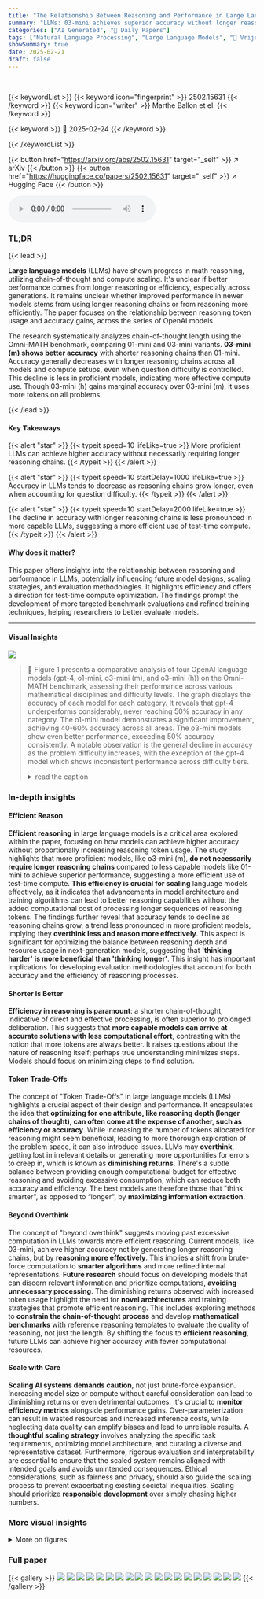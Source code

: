 ```yaml
---
title: "The Relationship Between Reasoning and Performance in Large Language Models -- o3 (mini) Thinks Harder, Not Longer"
summary: "LLMs: 03-mini achieves superior accuracy without longer reasoning chains, suggesting 'thinking harder' matters more than 'thinking longer'."
categories: ["AI Generated", "🤗 Daily Papers"]
tags: ["Natural Language Processing", "Large Language Models", "🏢 Vrije Universiteit Brussel",]
showSummary: true
date: 2025-02-21
draft: false
---
```


<br>

{{< keywordList >}}
{{< keyword icon="fingerprint" >}} 2502.15631 {{< /keyword >}}
{{< keyword icon="writer" >}} Marthe Ballon et el. {{< /keyword >}}
 
{{< keyword >}} 🤗 2025-02-24 {{< /keyword >}}
 
{{< /keywordList >}}

{{< button href="https://arxiv.org/abs/2502.15631" target="_self" >}}
↗ arXiv
{{< /button >}}
{{< button href="https://huggingface.co/papers/2502.15631" target="_self" >}}
↗ Hugging Face
{{< /button >}}



<audio controls>
    <source src="https://ai-paper-reviewer.com/2502.15631/podcast.wav" type="audio/wav">
    Your browser does not support the audio element.
</audio>


### TL;DR


{{< lead >}}

**Large language models** (LLMs) have shown progress in math reasoning, utilizing chain-of-thought and compute scaling. It's unclear if better performance comes from longer reasoning or efficiency, especially across generations. It remains unclear whether improved performance in newer models stems from using longer reasoning chains or from reasoning more efficiently. The paper focuses on the relationship between reasoning token usage and accuracy gains, across the series of OpenAI models. 



The research systematically analyzes chain-of-thought length using the Omni-MATH benchmark, comparing 01-mini and 03-mini variants. **03-mini (m) shows better accuracy** with shorter reasoning chains than 01-mini. Accuracy generally decreases with longer reasoning chains across all models and compute setups, even when question difficulty is controlled. This decline is less in proficient models, indicating more effective compute use. Though 03-mini (h) gains marginal accuracy over 03-mini (m), it uses more tokens on all problems.

{{< /lead >}}


#### Key Takeaways

{{< alert "star" >}}
{{< typeit speed=10 lifeLike=true >}} More proficient LLMs can achieve higher accuracy without necessarily requiring longer reasoning chains. {{< /typeit >}}
{{< /alert >}}

{{< alert "star" >}}
{{< typeit speed=10 startDelay=1000 lifeLike=true >}} Accuracy in LLMs tends to decrease as reasoning chains grow longer, even when accounting for question difficulty. {{< /typeit >}}
{{< /alert >}}

{{< alert "star" >}}
{{< typeit speed=10 startDelay=2000 lifeLike=true >}} The decline in accuracy with longer reasoning chains is less pronounced in more capable LLMs, suggesting a more efficient use of test-time compute. {{< /typeit >}}
{{< /alert >}}

#### Why does it matter?
This paper offers insights into the relationship between reasoning and performance in LLMs, potentially influencing future model designs, scaling strategies, and evaluation methodologies. It highlights efficiency and offers a direction for test-time compute optimization. The findings prompt the development of more targeted benchmark evaluations and refined training techniques, helping researchers to better evaluate models.

------
#### Visual Insights



![](https://arxiv.org/html/2502.15631/extracted/6223584/Comparison_openAI_final.png)

> 🔼 Figure 1 presents a comparative analysis of four OpenAI language models (gpt-4, o1-mini, o3-mini (m), and o3-mini (h)) on the Omni-MATH benchmark, assessing their performance across various mathematical disciplines and difficulty levels.  The graph displays the accuracy of each model for each category.  It reveals that gpt-4 underperforms considerably, never reaching 50% accuracy in any category. The o1-mini model demonstrates a significant improvement, achieving 40-60% accuracy across all areas.  The o3-mini models show even better performance, exceeding 50% accuracy consistently. A notable observation is the general decline in accuracy as the problem difficulty increases, with the exception of the gpt-4 model which shows inconsistent performance across difficulty tiers.
> <details>
> <summary>read the caption</summary>
> Fig. 1: Accuracy comparison of OpenAI models gpt-4o, o1-mini, o3-mini (m) and o3-mini (h) on the Omni-MATH benchmark. This figure displays the accuracy of gpt-4o, o1-mini, o3-mini (m) and o3-mini (h) on the Omni-MATH benchmark across disciplines and difficulty tiers. The gpt-4o model fails to attain 50%percent5050\%50 % in any category and consistently lags behind the reasoning models. o1-mini significantly improves accuracy, reaching accuracies of 40404040-60%percent6060\%60 % across all domains, while the o3-models surpass 50%percent5050\%50 % accuracy in all categories. In general, accuracy declines as difficulty increases, with the exception of gpt-4o, which shows accuracy vs. difficulty level imbalance for Tiers 2222, 3333, and 4444.
> </details>







### In-depth insights


#### Efficient Reason
**Efficient reasoning** in large language models is a critical area explored within the paper, focusing on how models can achieve higher accuracy without proportionally increasing reasoning token usage. The study highlights that more proficient models, like o3-mini (m), **do not necessarily require longer reasoning chains** compared to less capable models like 01-mini to achieve superior performance, suggesting a more efficient use of test-time compute. **This efficiency is crucial for scaling** language models effectively, as it indicates that advancements in model architecture and training algorithms can lead to better reasoning capabilities without the added computational cost of processing longer sequences of reasoning tokens. The findings further reveal that accuracy tends to decline as reasoning chains grow, a trend less pronounced in more proficient models, implying they **overthink less and reason more effectively**. This aspect is significant for optimizing the balance between reasoning depth and resource usage in next-generation models, suggesting that **'thinking harder' is more beneficial than 'thinking longer'**. This insight has important implications for developing evaluation methodologies that account for both accuracy and the efficiency of reasoning processes.

#### Shorter Is Better
**Efficiency in reasoning is paramount**: a shorter chain-of-thought, indicative of direct and effective processing, is often superior to prolonged deliberation. This suggests that **more capable models can arrive at accurate solutions with less computational effort**, contrasting with the notion that more tokens are always better. It raises questions about the nature of reasoning itself; perhaps true understanding minimizes steps. Models should focus on minimizing steps to find solution.

#### Token Trade-Offs
The concept of "Token Trade-Offs" in large language models (LLMs) highlights a crucial aspect of their design and performance. It encapsulates the idea that **optimizing for one attribute, like reasoning depth (longer chains of thought), can often come at the expense of another, such as efficiency or accuracy**. While increasing the number of tokens allocated for reasoning might seem beneficial, leading to more thorough exploration of the problem space, it can also introduce issues. LLMs may **overthink**, getting lost in irrelevant details or generating more opportunities for errors to creep in, which is known as **diminishing returns**. There's a subtle balance between providing enough computational budget for effective reasoning and avoiding excessive consumption, which can reduce both accuracy and efficiency. The best models are therefore those that "think smarter", as opposed to “longer", by **maximizing information extraction**.

#### Beyond Overthink
The concept of "beyond overthink" suggests moving past excessive computation in LLMs towards more efficient reasoning. Current models, like 03-mini, achieve higher accuracy not by generating longer reasoning chains, but by **reasoning more effectively**. This implies a shift from brute-force computation to **smarter algorithms** and more refined internal representations. **Future research** should focus on developing models that can discern relevant information and prioritize computations, **avoiding unnecessary processing**. The diminishing returns observed with increased token usage highlight the need for **novel architectures** and training strategies that promote efficient reasoning. This includes exploring methods to **constrain the chain-of-thought process** and develop **mathematical benchmarks** with reference reasoning templates to evaluate the quality of reasoning, not just the length. By shifting the focus to **efficient reasoning**, future LLMs can achieve higher accuracy with fewer computational resources.

#### Scale with Care
**Scaling AI systems demands caution**, not just brute-force expansion. Increasing model size or compute without careful consideration can lead to diminishing returns or even detrimental outcomes. It's crucial to **monitor efficiency metrics** alongside performance gains. Over-parameterization can result in wasted resources and increased inference costs, while neglecting data quality can amplify biases and lead to unreliable results. A **thoughtful scaling strategy** involves analyzing the specific task requirements, optimizing model architecture, and curating a diverse and representative dataset. Furthermore, rigorous evaluation and interpretability are essential to ensure that the scaled system remains aligned with intended goals and avoids unintended consequences. Ethical considerations, such as fairness and privacy, should also guide the scaling process to prevent exacerbating existing societal inequalities. Scaling should prioritize **responsible development** over simply chasing higher numbers.


### More visual insights

<details>
<summary>More on figures
</summary>


![](https://arxiv.org/html/2502.15631/extracted/6223584/Heatmap_ppt.png)

> 🔼 Figure 2 presents a detailed analysis of the performance and reasoning token usage of four different language models (gpt-40, o1-mini, o3-mini (m), and o3-mini (h)) on the Omni-MATH benchmark.  The performance is broken down across various mathematical domains (Algebra, Applied Mathematics, Calculus, Discrete Mathematics, Geometry, and Number Theory) and difficulty levels (Tiers 1-4). Heatmaps effectively visualize the accuracy (0-100%) for each model within each domain and difficulty tier, with the color intensity of the bar representing the accuracy level.  The length of each bar also indicates the relative amount of reasoning tokens used by each model for that specific problem.  Averages across domains and difficulty tiers are calculated and displayed to give equal weight to multi-domain questions, providing a more comprehensive overview. The figure highlights that models tend to allocate more computational resources to problems requiring complex reasoning (like Geometry, Discrete Mathematics, and Number Theory), while simpler problems (Algebra and arithmetic) require fewer resources.  It is also shown that, on average, the number of tokens used increases as the problem difficulty increases.
> <details>
> <summary>read the caption</summary>
> Fig. 2: Granular performance and reasoning token usage evaluation across domains and difficulty tiers of gpt-4o, o1-mini, o3-mini (m) and o3-mini (h) on the Omni-MATH benchmark. The heatmaps visualize cross-sectional performance scores on a 00-100%percent100100\%100 % scale, represented by the color of the progress bar. The length of the progress bar in each cell represents relative token usage for the test-time scaled models. The extra column is computed by averaging over the rows. The extra row and “average” cell are computed independently to give equal weight to multi-domain questions (see Methods). This figure shows that models allocate more computational resources to problems that require complex combinatorial reasoning (Geometry, Discrete Mathematics and Number Theory), whereas foundational arithmetic and algebra problems demand relatively fewer resources. On average, token usage scales with difficulty level.
> </details>



![](https://arxiv.org/html/2502.15631/extracted/6223584/Distribution_tokens.png)

> 🔼 Figure 3 analyzes the distribution of reasoning tokens used by three OpenAI language models (o1-mini, o3-mini (m), and o3-mini (h)) when solving math problems from the Omni-MATH dataset.  The main part shows stacked histograms for each model, separating correct and incorrect answers based on the number of reasoning tokens used. A secondary y-axis displays the probability of an incorrect answer given a certain token count.  The lower panels show the distribution of question difficulty levels within each token range, visually demonstrating how higher token counts correlate with more difficult problems.  The analysis reveals that o3-mini (m) and o1-mini have similar token distributions, but o3-mini (m) achieves higher accuracy with larger token counts. o3-mini (h), while exhibiting good accuracy even at very high token counts, utilizes significantly more tokens overall.
> <details>
> <summary>read the caption</summary>
> Fig. 3: Analysis of the reasoning token distribution, evolution of token region accuracy, and consistency between difficulty tiers and token usage for o1-mini, o3-mini (m) and o3-mini (h). The main panels of the figure display the distribution of the reasoning tokens as a stacked histogram, illustrating the proportion of correctly and incorrectly answered questions in the Omni-MATH dataset by o1-mini, o3-mini (m) and o3-mini (h). The secondary y𝑦yitalic_y-axis depicts the probability that the model answers incorrectly given that the token count has surpassed the bin threshold (see Methods). The panels below the histogram contain a filled histogram where the color opacity represents the difficulty level of the math questions (cfr. Fig. A4). The figure shows that o1-mini and o3-mini (m) have a similar reasoning token distribution, with o3-mini (m) giving more correct answers for high-token regions. o3-mini (h) has a good ratio of correct vs. incorrect answers, even for very high token counts. The probability of giving an incorrect answer increases with token count for all models. Finally, the relative proportion of tier levels in each bin reveal a clear transition from a region where the majority of the questions come from the lowest tiers to a region where the majority of the questions come from the highest tiers (for bins with a sufficient amount of data points).
> </details>



![](https://arxiv.org/html/2502.15631/extracted/6223584/Scaling_law.png)

> 🔼 Figure 4 demonstrates that the o3-mini (m) model achieves higher accuracy without needing longer reasoning chains compared to the o1-mini model.  Across all models, accuracy decreases as the number of reasoning tokens increases, but this decline is less steep for the more capable models. Panel (a) shows accuracy per reasoning token, illustrating this trend. Panel (b) compares the distributions of reasoning tokens used for correctly answered questions, revealing similar distributions for o1-mini and o3-mini (m), while o3-mini (h) uses significantly more tokens. Panel (c) shows that the negative relationship between accuracy and reasoning tokens persists even when considering different difficulty levels, suggesting reasoning token count may be a better indicator of model performance than problem difficulty alone.  This observation is further supported by analysis in Figure A7.
> <details>
> <summary>read the caption</summary>
> Fig. 4: o3 (mini) thinks harder, not longer. This figure shows that o3-mini (m) does not require longer reasoning chains than o1-mini to achieve better accuracy and that, in general, more proficient models exhibit less accuracy decay as reasoning tokens increase. a, Accuracy per reasoning token, computed by dividing the number of correctly answered questions by the total number of questions in each bin of the histograms in Fig. 3. Accuracy declines as reasoning token usage increases. Furthermore, we observe that the slope of the lines becomes flatter for higher performing models. These effects are further quantified in the regression analysis (see Methods). b, The boxplots show the distribution of the reasoning tokens for correctly answered questions. Further investigation in the left panel of Fig. A6 confirms that o1-mini and o3-mini (m) have a very similar token distribution. The token distribution of o3-mini (h) is stretched linearly with respect to the one of o3-mini (m) (Fig. A6 right). c, Stratifying plot a by difficulty level shows that, within difficulty tiers, accuracy also decreases with higher reasoning token usage. This suggests that the number of reasoning tokens, rather that difficulty level alone, can be used as a signal for the correctness of the model’s answer. In Fig. A7, we show this also holds when stratifying across domains.
> </details>



![](https://arxiv.org/html/2502.15631/extracted/6223584/classification_difficulty_tiers.png)

> 🔼 Figure A1 displays a sample problem from the Omni-MATH dataset.  The figure showcases the problem's statement, solution, and metadata. The metadata includes the problem's domain (Discrete Mathematics -> Graph Theory), difficulty level (9.0), and source (China National Olympiad). This exemplifies the structure and content of the 4428 Olympiad-level math problems within the Omni-MATH dataset. Each problem in the dataset is accompanied by its exact answer, a complete solution, and metadata such as domain, difficulty level, and source.
> <details>
> <summary>read the caption</summary>
> Fig. A1: Sample problem from the Omni-MATH dataset. The Omni-MATH dataset consists of 4428442844284428 Olympiad-level math problems together with an exact answer, a written out solution and metadata Domain, Difficulty and Source.
> </details>



![](https://arxiv.org/html/2502.15631/extracted/6223584/Appendix_fig1.png)

> 🔼 Figure A2 displays an example of Omni-Judge's output when evaluating a response generated by the o3-mini (h) model.  The figure shows Omni-Judge's process: it first repeats the model's answer, then assesses whether this answer matches the reference answer, and finally provides a justification for its equivalence judgment.  The excerpt focuses only on Omni-Judge's evaluation and justification, omitting the problem statement and the initial part of the model's response for brevity.
> <details>
> <summary>read the caption</summary>
> Fig. A2: Sample of the Omni-Judge output when presented with a problem, a reference answer and an o3-mini (h) generated solution. The Omni-Judge model is prompted as in [17], which is to repeat the ‘student’s’ final answer, asses the equivalence of this answer with the reference answer and provide complementary justification. We omit the part where o3-mini (h) repeats the problem specifications, indicated by […].
> </details>



![](https://arxiv.org/html/2502.15631/extracted/6223584/qqplot.png)

> 🔼 Figure A3 presents a bar chart illustrating the distribution of math problems across different subject areas within the Omni-MATH dataset.  The x-axis lists the primary mathematical domains (Algebra, Applied Mathematics, Calculus, Discrete Mathematics, Geometry, Number Theory, Other, Pre-Calculus), while the y-axis represents the count of problems.  Importantly, since some problems fall under multiple domains, each problem is counted for every relevant domain; thus, the total number of problems shown exceeds the overall number of unique questions in the dataset (as depicted in Figure A4).  This visualization highlights the relative frequency of various mathematical topics within the benchmark.
> <details>
> <summary>read the caption</summary>
> Fig. A3: Domain distribution of the Omni-MATH dataset. This figure displays the distribution of the primary domains of the Omni-MATH dataset. Math problems that belong to multiple domains are counted for each domain, so the total number of question is higher than in Fig. A4.
> </details>



![](https://arxiv.org/html/2502.15631/extracted/6223584/Appendix_fig2.png)

> 🔼 Figure A4 displays the distribution of difficulty levels in the Omni-MATH dataset.  Instead of showing each individual difficulty level, the data is grouped into four 'difficulty tiers.' Each tier represents a range of difficulty levels, with the boundaries of the tiers determined by the quartiles of the overall difficulty distribution. For example, Tier 1 would include the 25% easiest problems, Tier 2 the next 25%, Tier 3 the next 25%, and Tier 4 the 25% most difficult problems. This grouping helps to balance the number of problems within each tier and makes analysis simpler.
> <details>
> <summary>read the caption</summary>
> Fig. A4:  Classification of difficulty levels in balanced difficulty tiers. This figure shows the difficulty distribution of the Omni-MATH dataset. The difficulty levels are classified in difficulty tiers based on the quartiles of the distribution (without separating difficulty levels).
> </details>



</details>






### Full paper

{{< gallery >}}
<img src="https://ai-paper-reviewer.com/2502.15631/1.png" class="grid-w50 md:grid-w33 xl:grid-w25" />
<img src="https://ai-paper-reviewer.com/2502.15631/2.png" class="grid-w50 md:grid-w33 xl:grid-w25" />
<img src="https://ai-paper-reviewer.com/2502.15631/3.png" class="grid-w50 md:grid-w33 xl:grid-w25" />
<img src="https://ai-paper-reviewer.com/2502.15631/4.png" class="grid-w50 md:grid-w33 xl:grid-w25" />
<img src="https://ai-paper-reviewer.com/2502.15631/5.png" class="grid-w50 md:grid-w33 xl:grid-w25" />
<img src="https://ai-paper-reviewer.com/2502.15631/6.png" class="grid-w50 md:grid-w33 xl:grid-w25" />
<img src="https://ai-paper-reviewer.com/2502.15631/7.png" class="grid-w50 md:grid-w33 xl:grid-w25" />
<img src="https://ai-paper-reviewer.com/2502.15631/8.png" class="grid-w50 md:grid-w33 xl:grid-w25" />
<img src="https://ai-paper-reviewer.com/2502.15631/9.png" class="grid-w50 md:grid-w33 xl:grid-w25" />
<img src="https://ai-paper-reviewer.com/2502.15631/10.png" class="grid-w50 md:grid-w33 xl:grid-w25" />
<img src="https://ai-paper-reviewer.com/2502.15631/11.png" class="grid-w50 md:grid-w33 xl:grid-w25" />
<img src="https://ai-paper-reviewer.com/2502.15631/12.png" class="grid-w50 md:grid-w33 xl:grid-w25" />
<img src="https://ai-paper-reviewer.com/2502.15631/13.png" class="grid-w50 md:grid-w33 xl:grid-w25" />
<img src="https://ai-paper-reviewer.com/2502.15631/14.png" class="grid-w50 md:grid-w33 xl:grid-w25" />
<img src="https://ai-paper-reviewer.com/2502.15631/15.png" class="grid-w50 md:grid-w33 xl:grid-w25" />
<img src="https://ai-paper-reviewer.com/2502.15631/16.png" class="grid-w50 md:grid-w33 xl:grid-w25" />
<img src="https://ai-paper-reviewer.com/2502.15631/17.png" class="grid-w50 md:grid-w33 xl:grid-w25" />
<img src="https://ai-paper-reviewer.com/2502.15631/18.png" class="grid-w50 md:grid-w33 xl:grid-w25" />
<img src="https://ai-paper-reviewer.com/2502.15631/19.png" class="grid-w50 md:grid-w33 xl:grid-w25" />
{{< /gallery >}}